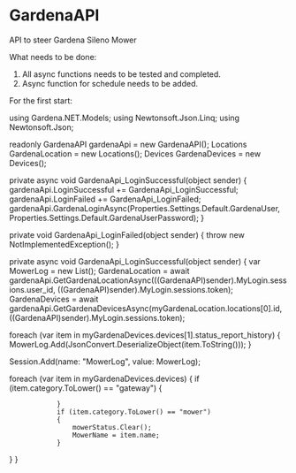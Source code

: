 # GardenaAPI
API to steer Gardena Sileno Mower

What needs to be done:
1. All async functions needs to be tested and completed.
2. Async function for schedule needs to be added.


For the first start:

using Gardena.NET.Models;
using Newtonsoft.Json.Linq;
using Newtonsoft.Json;

readonly GardenaAPI gardenaApi = new GardenaAPI();
Locations GardenaLocation = new Locations();
Devices GardenaDevices = new Devices();

private async void GardenaApi_LoginSuccessful(object sender)
{
  gardenaApi.LoginSuccessful += GardenaApi_LoginSuccessful;
  gardenaApi.LoginFailed += GardenaApi_LoginFailed;
  gardenaApi.GardenaLoginAsync(Properties.Settings.Default.GardenaUser, Properties.Settings.Default.GardenaUserPassword);
}

private void GardenaApi_LoginFailed(object sender)
{
  throw new NotImplementedException();
}

private async void GardenaApi_LoginSuccessful(object sender)
{
  var MowerLog = new List<MowerLog>();
  GardenaLocation = await gardenaApi.GetGardenaLocationAsync(((GardenaAPI)sender).MyLogin.sessions.user_id,         ((GardenaAPI)sender).MyLogin.sessions.token);
  GardenaDevices = await gardenaApi.GetGardenaDevicesAsync(myGardenaLocation.locations[0].id, ((GardenaAPI)sender).MyLogin.sessions.token);

  foreach (var item in myGardenaDevices.devices[1].status_report_history)
  {
     MowerLog.Add(JsonConvert.DeserializeObject<MowerLog>(item.ToString()));
  }

  Session.Add(name: "MowerLog", value: MowerLog);

  foreach (var item in myGardenaDevices.devices)
  {
                if (item.category.ToLower() == "gateway")
                {

                }
                if (item.category.ToLower() == "mower")
                {
                    mowerStatus.Clear();
                    MowerName = item.name;
                }

   }
}
